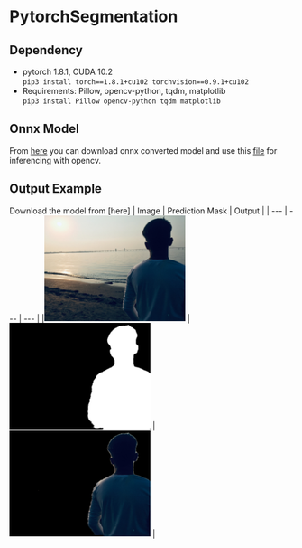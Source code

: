 # PytorchSegmentation


## Dependency 
- pytorch 1.8.1, CUDA 10.2 <br> `pip3 install torch==1.8.1+cu102 torchvision==0.9.1+cu102` 
- Requirements: Pillow, opencv-python, tqdm, matplotlib <br> `pip3 install Pillow opencv-python tqdm matplotlib` 


## Onnx Model
From [here](https://drive.google.com/drive/folders/15VQZVkfNaAGdoFVUabpdWid6aUw_i7d_?usp=sharing) you can download onnx converted model and use this [file](https://github.com/sartaj0/PytorchSegmentation/blob/main/inferenceOnnx.py) for inferencing with opencv. 


## Output Example
Download the model from [here] 
| Image | Prediction Mask | Output |
| --- | --- | --- |
|<img src="./images/IMG_6598.JPG" width="250" title="failure cases"> | <img src="./images/mask_IMG_6598.JPG"  width="250" title="failure cases"> | <img src="./images/output_IMG_6598.JPG"  width="250" title="failure cases"> |